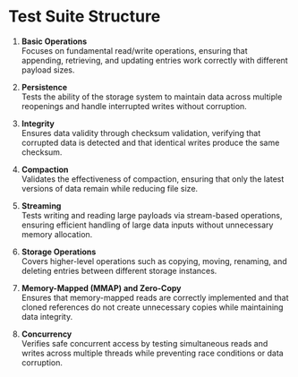 # Test Suite Structure

1. **Basic Operations**  
   Focuses on fundamental read/write operations, ensuring that appending, retrieving, and updating entries work correctly with different payload sizes.

2. **Persistence**  
   Tests the ability of the storage system to maintain data across multiple reopenings and handle interrupted writes without corruption.

3. **Integrity**  
   Ensures data validity through checksum validation, verifying that corrupted data is detected and that identical writes produce the same checksum.

4. **Compaction**  
   Validates the effectiveness of compaction, ensuring that only the latest versions of data remain while reducing file size.

5. **Streaming**  
   Tests writing and reading large payloads via stream-based operations, ensuring efficient handling of large data inputs without unnecessary memory allocation.

6. **Storage Operations**  
   Covers higher-level operations such as copying, moving, renaming, and deleting entries between different storage instances.

7. **Memory-Mapped (MMAP) and Zero-Copy**  
   Ensures that memory-mapped reads are correctly implemented and that cloned references do not create unnecessary copies while maintaining data integrity.

8. **Concurrency**  
   Verifies safe concurrent access by testing simultaneous reads and writes across multiple threads while preventing race conditions or data corruption.

